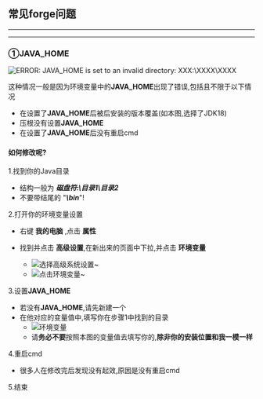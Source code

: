## 常见forge问题

---

---

### ①JAVA_HOME

![ERROR: JAVA_HOME is set to an invalid directory: XXX:\XXXX\XXXX](C:\Users\Chara\Desktop\1.jpg)

这种情况一般是因为环境变量中的**JAVA_HOME**出现了错误,包括且不限于以下情况

* 在设置了**JAVA_HOME**后被后安装的版本覆盖(如本图,选择了JDK18)
* 压根没有设置**JAVA_HOME**
* 在设置了**JAVA_HOME**后没有重启cmd

#### 如何修改呢?

1.找到你的Java目录

 - 结构一般为 ***磁盘符:\目录1\目录2***
 - 不要带结尾的 "***\bin***"!

2.打开你的环境变量设置

 - 右键 **我的电脑** ,点击 **属性**
 - 找到并点击 **高级设置**,在新出来的页面中下拉,并点击 **环境变量**

	- ![选择高级系统设置~](C:\Users\Chara\Desktop\2.png)
	- ![点击环境变量~](C:\Users\Chara\Desktop\3.png)

3.设置**JAVA_HOME**

 - 若没有**JAVA_HOME**,请先新建一个
 - 在他对应的变量值中,填写你在步骤1中找到的目录
	- ![环境变量](C:\Users\Chara\Desktop\4.png)
	- 请**务必不要**按照本图的变量值去填写你的,**除非你的安装位置和我一模一样**

4.重启cmd

 - 很多人在修改完后发现没有起效,原因是没有重启cmd

5.结束

